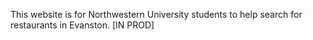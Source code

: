 This website is for Northwestern University students to help search for restaurants in Evanston.
[IN PROD]

